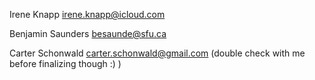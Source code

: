 Irene Knapp <irene.knapp@icloud.com>

Benjamin Saunders <besaunde@sfu.ca>

Carter Schonwald <carter.schonwald@gmail.com> (double check with me before finalizing though :) )

